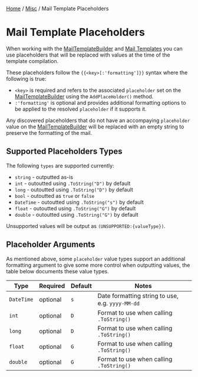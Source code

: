 [Home](/README.md) / [Misc](/docs/misc/README.md) / Mail Template Placeholders

# Mail Template Placeholders
When working with the [MailTemplateBuilder](/docs/builders/MailTemplateBuilder.md) and [Mail Templates](/docs/misc/MailTemplates.md) you can use placeholders that will be replaced with values at the time of the template compilation.

These placeholders follow the `{{<key>[:'formatting']}}` syntax where the following is true:

- `<key>` is required and refers to the associated `placeholder` set on the [MailTemplateBuilder](/docs/builders/MailTemplateBuilder.md) using the `AddPlaceHolder()` method.
- `:'formatting'` is optional and provides additional formatting options to be applied to the resolved `placeholder` if it supports it.

Any discovered placeholders that do not have an accompaying `placeholder` value on the [MailTemplateBuilder](/docs/builders/MailTemplateBuilder.md) will be replaced with an empty string to preserve the formatting of the mail.

## Supported Placeholders Types
The following `types` are supported currently:

- `string` - outputted as-is
- `int` - outoutted using `.ToString("D")` by default
- `long` - outoutted using `.ToString("D")` by default
- `bool` - outoutted as `true` or `false`
- `DateTime` - outoutted using `.ToString("s")` by default
- `float` - outoutted using `.ToString("G")` by default
- `double` - outoutted using `.ToString("G")` by default

Unsupported values will be output as `(UNSUPPORTED:{valueType})`.

## Placeholder Arguments
As mentioned above, some `placeholder` value types support an additional formatting argument to give some more control when outputting values, the table below documents these value types.

| Type | Required | Default | Notes |
| --- | --- | --- | --- |
| `DateTime` | optional | `s` | Date formatting string to use, e.g. `yyyy-MM-dd` |
| `int` | optional | `D` | Format to use when calling `.ToString()` |
| `long` | optional | `D` | Format to use when calling `.ToString()` |
| `float` | optional | `G` | Format to use when calling `.ToString()` |
| `double` | optional | `G` | Format to use when calling `.ToString()` |
